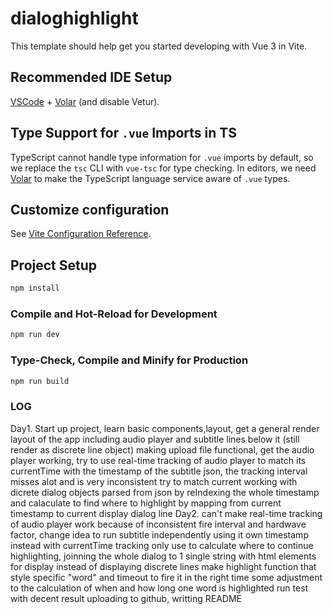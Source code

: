 # dialoghighlight

This template should help get you started developing with Vue 3 in Vite.

## Recommended IDE Setup

[VSCode](https://code.visualstudio.com/) + [Volar](https://marketplace.visualstudio.com/items?itemName=Vue.volar) (and disable Vetur).

## Type Support for `.vue` Imports in TS

TypeScript cannot handle type information for `.vue` imports by default, so we replace the `tsc` CLI with `vue-tsc` for type checking. In editors, we need [Volar](https://marketplace.visualstudio.com/items?itemName=Vue.volar) to make the TypeScript language service aware of `.vue` types.

## Customize configuration

See [Vite Configuration Reference](https://vite.dev/config/).

## Project Setup

```sh
npm install
```

### Compile and Hot-Reload for Development

```sh
npm run dev
```

### Type-Check, Compile and Minify for Production

```sh
npm run build
```

### LOG
Day1. 
  Start up project,
  learn basic components,layout,
  get a general render layout of the app including audio player and subtitle lines below it (still render as discrete line object)
  making upload file functional,
  get the audio player working, 
  try to use real-time tracking of audio player to match its currentTime with the timestamp of the subtitle json, the tracking interval misses alot and is very inconsistent
  try to match current working with dicrete dialog objects parsed from json by reIndexing the whole timestamp and calaculate to find where to highlight by mapping from current timestamp to current display dialog line
Day2.
  can't make real-time tracking of audio player work because of inconsistent fire interval and hardwave factor,
  change idea to run subtitle independently using it own timestamp instead with currentTime tracking only use to calculate where to continue highlighting,
  joinning the whole dialog to 1 single string with html elements for display instead of displaying discrete lines
  make highlight function that style specific "word" and timeout to fire it in the right time
  some adjustment to the calculation of when and how long one word is highlighted
  run test with decent result
  uploading to github, writting README
